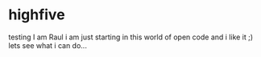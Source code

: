 # highfive
testing
I am Raul i am just starting in this world of open code and i like it ;)
lets see what i can do...
